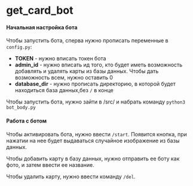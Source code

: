 # get_card_bot

####    Начальная настройка бота
Чтобы запустить бота, сперва нужно прописать переменные в `config.py`:
 - **TOKEN** - нужно вписать токен бота
 - **admin_id** - нужно вписать ид того, кто будет иметь возможность добавлять и удалять карты из базы данных. Чтобы дать возможность всем, нужно оставить 0
 - **database_dir** - нужно прописать директорию, в которой будет находиться база данных,без `/` в конце

 Чтобы запустить бота, нужно зайти в /src/ и набрать команду
 `python3 bot_body.py`

 #### Работа с ботом
 Чтобы активировать бота, нужно ввести `/start`. Появится кнопка, при нажатии на нее будет выдаваться случайное изображение из базы данных.

 Чтобы добавить карту в базу данных, нужно отправить ее боту как фото, и затем ввести ее название.

 Чтобы удалить карту, нужно ввести команду `/del`.

